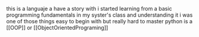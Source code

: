 this is a languaje a have a story with i started learning from a basic programming fundamentals in my syster's class and understanding it i was one of those things easy to begin with but really hard to master 
python is a [[OOP]] or [[ObjectOrientedPrograming]] 
